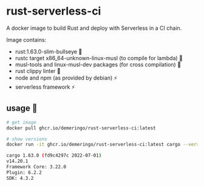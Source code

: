 # rust-serverless-ci

A docker image to build Rust and deploy with Serverless in a CI chain.

Image contains:

- rust:1.63.0-slim-bullseye 🦀
- rustc target x86_64-unknown-linux-musl (to compile for lambda) 🦀
- musl-tools and linux-musl-dev packages (for cross compilation) 🦀
- rust clippy linter 🦀
- node and npm (as provided by debian) ⚡
- serverless framework ⚡

## usage 🐳

```sh
# get image
docker pull ghcr.io/demeringo/rust-serverless-ci:latest

# show versions
docker run -it ghcr.io/demeringo/rust-serverless-ci:latest cargo --version;node --version;serverless --version;

cargo 1.63.0 (fd9c4297c 2022-07-01)
v14.20.1
Framework Core: 3.22.0
Plugin: 6.2.2
SDK: 4.3.2
```
